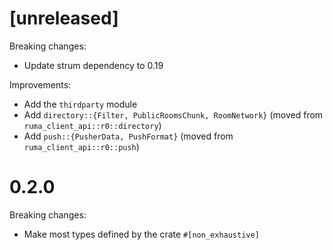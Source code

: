 # [unreleased]

Breaking changes:

* Update strum dependency to 0.19

Improvements:

* Add the `thirdparty` module
* Add `directory::{Filter, PublicRoomsChunk, RoomNetwork}` (moved from
  `ruma_client_api::r0::directory`)
* Add `push::{PusherData, PushFormat}` (moved from `ruma_client_api::r0::push`)

# 0.2.0

Breaking changes:

* Make most types defined by the crate `#[non_exhaustive]`
